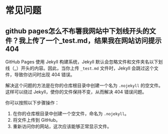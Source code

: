 # 常见问题
## github pages怎么不布署我网站中下划线开头的文件？我上传了一个_test.md，结果我在网站访问提示404
GitHub Pages 使用 Jekyll 构建系统，Jekyll 默认会忽略文件和文件夹名以下划线（_）开头的内容。因此，当你上传 `_test.md` 文件时，Jekyll 会跳过这个文件，导致你访问时出现 404 错误。

解决这个问题的方法是在你的仓库根目录中创建一个名为 `.nojekyll` 的空文件。这样可以绕过 Jekyll，使你的文件保持不变，从而解决 404 错误问题。

你可以按照以下步骤操作：
1. 在你的仓库根目录中创建一个空文件，命名为 `.nojekyll`。
2. 将文件上传到 GitHub。
3. 重新访问你的网站，这次应该能够正常显示文件。

